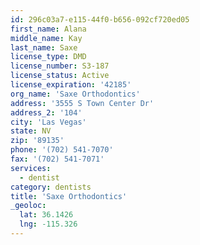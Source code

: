 ```yaml
---
id: 296c03a7-e115-44f0-b656-092cf720ed05
first_name: Alana
middle_name: Kay
last_name: Saxe
license_type: DMD
license_number: S3-187
license_status: Active
license_expiration: '42185'
org_name: 'Saxe Orthodontics'
address: '3555 S Town Center Dr'
address_2: '104'
city: 'Las Vegas'
state: NV
zip: '89135'
phone: '(702) 541-7070'
fax: '(702) 541-7071'
services:
  - dentist
category: dentists
title: 'Saxe Orthodontics'
_geoloc:
  lat: 36.1426
  lng: -115.326
---
```

